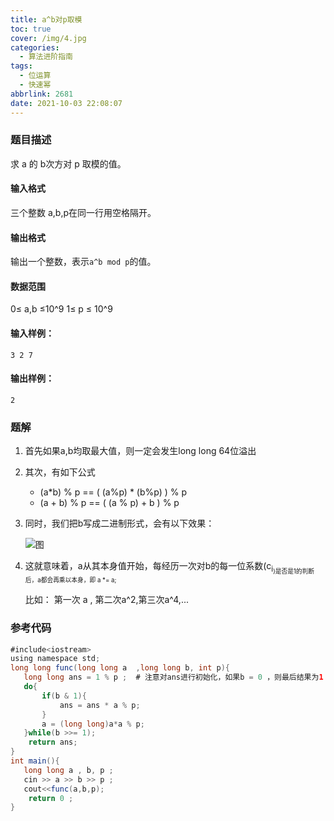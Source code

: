 ```yaml
---
title: a^b对p取模
toc: true
cover: /img/4.jpg
categories:
  - 算法进阶指南
tags:
  - 位运算
  - 快速幂
abbrlink: 2681
date: 2021-10-03 22:08:07
---
```


### 题目描述

求 a 的 b次方对 p 取模的值。<!-- more -->

#### 输入格式

三个整数 a,b,p在同一行用空格隔开。

#### 输出格式

输出一个整数，表示`a^b mod p`的值。

#### 数据范围

0≤ a,b ≤10^9 
1≤ p ≤ 10^9     

#### 输入样例：

```
3 2 7
```

#### 输出样例：

```
2
```

### **题解**

1. 首先如果a,b均取最大值，则一定会发生long long 64位溢出

2. 其次，有如下公式

   * (a*b) % p  == ( (a%p) * (b%p) ) % p
   * (a + b) % p == ( (a % p) + b ) % p

3. 同时，我们把b写成二进制形式，会有以下效果：

   ![图](/img/sf01.jpg)
   
4. 这就意味着，a从其本身值开始，每经历一次对b的每一位系数(c<sub>i<sub>)是否是1的判断后，a都会再乘以本身，即  a *= a;

   比如：  第一次 a , 第二次a^2,第三次a^4,...

### 参考代码

```java
#include<iostream>
using namespace std;
long long func(long long a  ,long long b, int p){
   long long ans = 1 % p ;  # 注意对ans进行初始化，如果b = 0 ，则最后结果为1
   do{
       if(b & 1){
           ans = ans * a % p;
       }
       a = (long long)a*a % p;
   }while(b >>= 1);
    return ans;
}
int main(){
   long long a , b, p ;
   cin >> a >> b >> p ;
   cout<<func(a,b,p);
    return 0 ;
}
```



